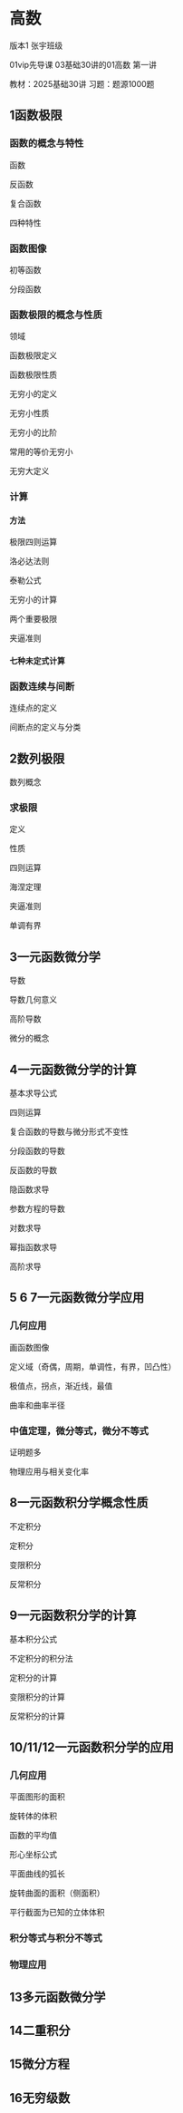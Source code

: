 # 高数

版本1 张宇班级

01vip先导课 03基础30讲的01高数 第一讲

教材：2025基础30讲 习题：题源1000题

## 1函数极限

### 函数的概念与特性

函数

反函数

复合函数

四种特性                     

### 函数图像

初等函数

分段函数

### 函数极限的概念与性质

领域

函数极限定义

函数极限性质

无穷小的定义

无穷小性质

无穷小的比阶

常用的等价无穷小

无穷大定义

### 计算

#### 方法

极限四则运算

洛必达法则

泰勒公式

无穷小的计算

两个重要极限

夹逼准则

#### 七种未定式计算

### 函数连续与间断

连续点的定义

间断点的定义与分类

## 2数列极限

数列概念

### 求极限

定义

性质

四则运算

海涅定理

夹逼准则

单调有界

## 3一元函数微分学

导数

导数几何意义

高阶导数

微分的概念

## 4一元函数微分学的计算

基本求导公式

四则运算

复合函数的导数与微分形式不变性

分段函数的导数

反函数的导数

隐函数求导

参数方程的导数

对数求导

幂指函数求导

高阶求导

## 5 6 7一元函数微分学应用

### 几何应用

画函数图像

定义域（奇偶，周期，单调性，有界，凹凸性）

极值点，拐点，渐近线，最值

曲率和曲率半径

### 中值定理，微分等式，微分不等式

证明题多

物理应用与相关变化率

## 8一元函数积分学概念性质

不定积分

定积分

变限积分

反常积分

## 9一元函数积分学的计算

基本积分公式

不定积分的积分法

定积分的计算

变限积分的计算

反常积分的计算

## 10/11/12一元函数积分学的应用

### 几何应用

平面图形的面积

旋转体的体积

函数的平均值

形心坐标公式

平面曲线的弧长

旋转曲面的面积（侧面积）

平行截面为已知的立体体积

### 积分等式与积分不等式

### 物理应用

## 13多元函数微分学 



## 14二重积分



## 15微分方程



## 16无穷级数



